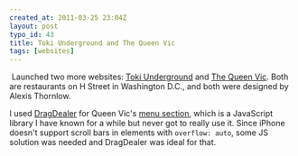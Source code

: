 ```yaml
--- 
created_at: 2011-03-25 23:04Z
layout: post
typo_id: 43
title: Toki Underground and The Queen Vic
tags: [websites]
---
```

<p>&nbsp;Launched two more websites: <a href="http://tokiunderground.com/">Toki Underground</a> and <a href="http://thequeenvicdc.com/">The Queen Vic</a>. Both are restaurants on H Street in Washington D.C., and both were designed by Alexis Thornlow.</p>
<p>I used <a href="http://blog.ovidiu.ch/dragdealer-js">DragDealer</a>&nbsp;for Queen Vic's <a href="http://www.thequeenvicdc.com/menus/dinner-menu/">menu section</a>, which is a JavaScript library I have known for a while but never got to really use it. Since iPhone doesn't support scroll bars in elements with <code>overflow: auto</code>, some JS solution was needed and DragDealer was ideal for that.</p>
